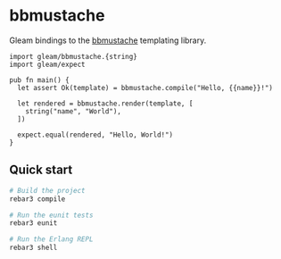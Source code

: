 # bbmustache

Gleam bindings to the [bbmustache][bbmustache] templating library.

[bbmustache]: https://github.com/soranoba/bbmustache

```gleam
import gleam/bbmustache.{string}
import gleam/expect

pub fn main() {
  let assert Ok(template) = bbmustache.compile("Hello, {{name}}!")

  let rendered = bbmustache.render(template, [
    string("name", "World"),
  ])

  expect.equal(rendered, "Hello, World!")
}
```

## Quick start

```sh
# Build the project
rebar3 compile

# Run the eunit tests
rebar3 eunit

# Run the Erlang REPL
rebar3 shell
```
